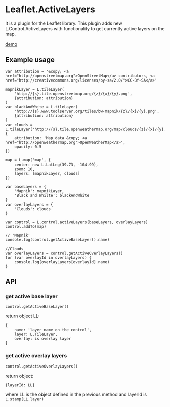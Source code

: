 # Leaflet.ActiveLayers
It is a plugin for the Leaflet library. This plugin adds new L.Control.ActiveLayers with functionality to get currently active layers on the map.

[demo](http://htmlpreview.github.io/?https://github.com/AndreasBWagner/Leaflet.ActiveLayers/blob/fix_demo/demo/example.html)

## Example usage

    var attribution = '&copy; <a href="http://openstreetmap.org">OpenStreetMap</a> contributors, <a href="http://creativecommons.org/licenses/by-sa/2.0/">CC-BY-SA</a>'

    mapnikLayer = L.tileLayer(
        'http://{s}.tile.openstreetmap.org/{z}/{x}/{y}.png',
        {attribution: attribution}
    )
    var blackAndWhite = L.tileLayer(
        'http://{s}.www.toolserver.org/tiles/bw-mapnik/{z}/{x}/{y}.png',
        {attribution: attribution}
    )
    var clouds = L.tileLayer('http://{s}.tile.openweathermap.org/map/clouds/{z}/{x}/{y}.png', {
        attribution: 'Map data &copy; <a href="http://openweathermap.org">OpenWeatherMap</a>',
        opacity: 0.5
    })

    map = L.map('map', {
        center: new L.LatLng(39.73, -104.99),
        zoom: 10,
        layers: [mapnikLayer, clouds]
    })

    var baseLayers = {
        'Mapnik': mapnikLayer,
        'Black and Whilte': blackAndWhite
    }
    var overlayLayers = {
        'Clouds': clouds
    }

    var control = L.control.activeLayers(baseLayers, overlayLayers)
    control.addTo(map)

    // 'Mapnik'
    console.log(control.getActiveBaseLayer().name)

    //Clouds
    var overlayLayers = control.getActiveOverlayLayers()
    for (var overlayId in overlayLayers) {
        console.log(overlayLayers[overlayId].name)
    }

## API
### get active base layer
    control.getActiveBaseLayer()
return object LL:

    {
        name: 'layer name on the control',
        layer: L.TileLayer,
        overlay: is overlay layer
    }

### get active overlay layers
    control.getActiveOverlayLayers()
return object:

    {layerId: LL}
where LL is the object defined in the previous method and layerId is `L.stamp(LL.layer)`
